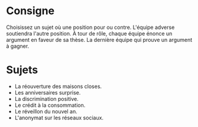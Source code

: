 # Consigne
Choisissez un sujet où une position pour ou contre. L'équipe adverse soutiendra l'autre position. 
À tour de rôle, chaque équipe énonce un argument en faveur de sa thèse. La dernière équipe qui prouve un argument à gagner.

# Sujets
- La réouverture des maisons closes.
- Les anniversaires surprise.
- La discrimination positive.
- Le crédit à la consommation.
- Le réveillon du nouvel an.
- L'anonymat sur les réseaux sociaux.
